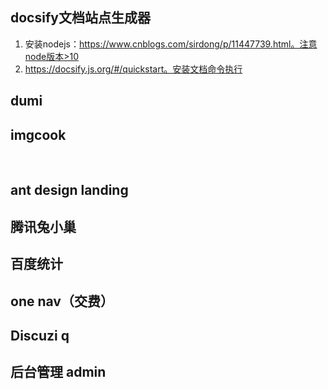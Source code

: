 ## docsify文档站点生成器

1. 安装nodejs：https://www.cnblogs.com/sirdong/p/11447739.html。注意node版本>10
2. https://docsify.js.org/#/quickstart。安装文档命令执行

## dumi

## imgcook

<br/>

## ant design landing

## 腾讯兔小巢

## 百度统计

## one nav（交费）

## Discuzi q

## 后台管理 admin